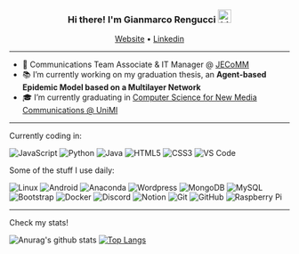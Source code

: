 
<h3 align="center">Hi there! I'm Gianmarco Rengucci <img src="https://user-images.githubusercontent.com/1303154/88677602-1635ba80-d120-11ea-84d8-d263ba5fc3c0.gif" width="24px" alt="hi">
</h3>
<p align="center">
  <a href="https://freshgiammi.github.io">Website</a> •
  <a href="https://www.linkedin.com/in/gianmarco-rengucci/">Linkedin</a>
</p>

---
- 💼 Communications Team Associate & IT Manager @ <a href="https://jecomm.it">JECoMM</a>
- 📚 I’m currently working on my graduation thesis, an <b>Agent-based Epidemic Model based on a Multilayer Network</b>
- 🎓 I’m currently graduating in <a href="https://www.unimi.it/en/education/computer-science-new-media-communications">Computer Science for New Media Communications @ UniMI</a>
---
Currently coding in: 

![JavaScript](https://img.shields.io/badge/-JavaScript-black?style=flat-square&logo=javascript)
![Python](https://img.shields.io/badge/-Python-3776AB?style=flat-square&logo=Python&logoColor=white)
![Java](https://img.shields.io/badge/-Java-orange?style=flat-square&logo=Java&logoColor=white)
![HTML5](https://img.shields.io/badge/-HTML5-E34F26?style=flat-square&logo=html5&logoColor=white)
![CSS3](https://img.shields.io/badge/-CSS3-1572B6?style=flat-square&logo=css3)
![VS Code](https://img.shields.io/badge/-VS%20Code-007ACC?style=flat-square&logo=visual-studio-code)

Some of the stuff I use daily:

![Linux](https://img.shields.io/badge/-Linux-FCC624?style=flat-square&logo=linux&logoColor=black)
![Android](https://img.shields.io/badge/Android-05150C?style=flat-square&logo=android)
![Anaconda](https://img.shields.io/badge/-Anaconda-black?style=flat-square&logo=Anaconda)
![Wordpress](https://img.shields.io/badge/-Wordpress-blue?style=flat-square&logo=wordpress)
![MongoDB](https://img.shields.io/badge/-MongoDB-black?style=flat-square&logo=mongodb)
![MySQL](https://img.shields.io/badge/-MySQL-black?style=flat-square&logo=mysql&logoColor=white)
![Bootstrap](https://img.shields.io/badge/-Bootstrap-563D7C?style=flat-square&logo=bootstrap)
![Docker](https://img.shields.io/badge/-Docker-0db7ed?style=flat-square&logo=docker&logoColor=white)
![Discord](https://img.shields.io/badge/Discord-7289da?style=flat-square&logo=discord&logoColor=white)
![Notion](https://img.shields.io/badge/-Notion-black?style=flat-square&logo=notion)
![Git](https://img.shields.io/badge/-Git-f34f29?style=flat-square&logo=git&logoColor=white)
![GitHub](https://img.shields.io/badge/-GitHub-181717?style=flat-square&logo=github)
![Raspberry Pi](https://img.shields.io/badge/-Raspberry%20Pi-C51A4A?style=flat-square&logo=Raspberry-Pi)

---
Check my stats!

![Anurag's github stats](https://github-readme-stats.vercel.app/api?username=freshgiammi&count_private=true&show_icons=true&hide_border=true&include_all_commits=true&hide=issues,contribs)
[![Top Langs](https://github-readme-stats.vercel.app/api/top-langs/?username=freshgiammi&hide_border=true&&layout=compact&exclude_repo=android_hardware_qcom_camera,android_kernel_oneplus_msm8974,android_device_oneplus_bacon,gnome-shell-wsmatrix,mostritascabili_js)](https://github.com/anuraghazra/github-readme-stats)
<!--
**freshgiammi/freshgiammi** is a ✨ _special_ ✨ repository because its `README.md` (this file) appears on your GitHub profile.

Here are some ideas to get you started:

- 🔭 I’m currently working on ...
- 🌱 I’m currently learning ...
- 👯 I’m looking to collaborate on ...
- 🤔 I’m looking for help with ...
- 💬 Ask me about ...
- 📫 How to reach me: ...
- 😄 Pronouns: ...
- ⚡ Fun fact: ...
-->
